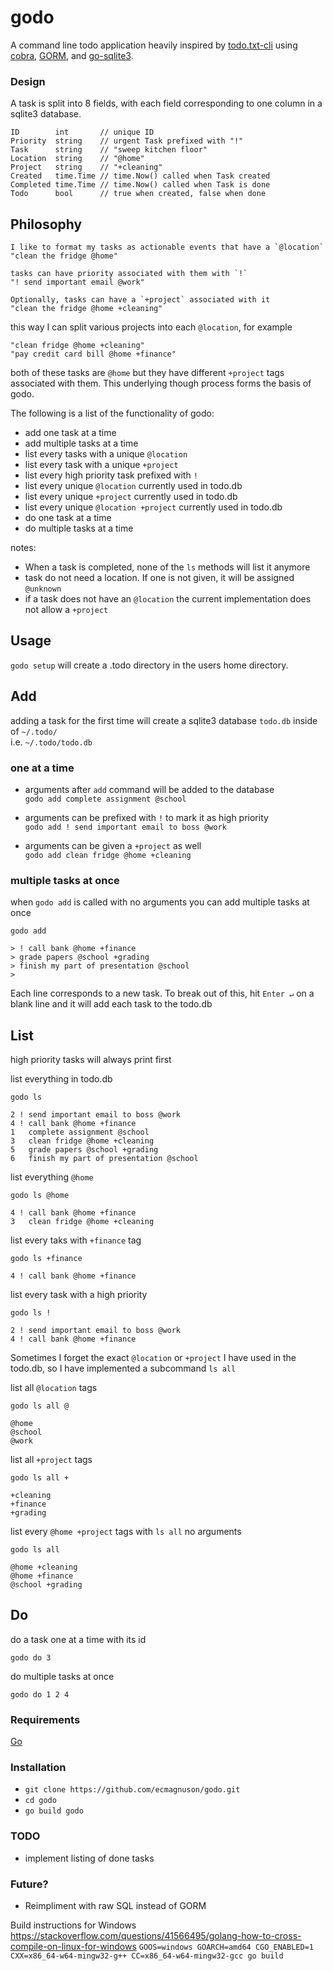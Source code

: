 # godo

A command line todo application heavily inspired by [todo.txt-cli](https://github.com/todotxt/todo.txt-cli) using [cobra](https://github.com/spf13/cobra), [GORM](https://github.com/go-gorm/gorm), and [go-sqlite3](https://github.com/mattn/go-sqlite3).

### Design
A task is split into 8 fields, with each field corresponding to one column in a sqlite3 database.

```
ID        int       // unique ID
Priority  string    // urgent Task prefixed with "!"
Task      string    // "sweep kitchen floor"
Location  string    // "@home"
Project   string    // "+cleaning"
Created   time.Time // time.Now() called when Task created
Completed time.Time // time.Now() called when Task is done
Todo      bool      // true when created, false when done
```

## Philosophy

    I like to format my tasks as actionable events that have a `@location`
    "clean the fridge @home"

    tasks can have priority associated with them with `!`
    "! send important email @work"

    Optionally, tasks can have a `+project` associated with it
    "clean the fridge @home +cleaning"

this way I can split various projects into each `@location`, for example

    "clean fridge @home +cleaning"
    "pay credit card bill @home +finance"

both of these tasks are `@home` but they have different `+project` tags associated with them.
This underlying though process forms the basis of godo.

The following is a list of the functionality of godo:

- add one task at a time
- add multiple tasks at a time
- list every tasks with a unique `@location`
- list every task with a unique `+project`
- list every high priority task prefixed with `!`
- list every unique `@location` currently used in todo.db
- list every unique `+project` currently used in todo.db
- list every unique `@location +project` currently used in todo.db
- do one task at a time
- do multiple tasks at a time

notes:

- When a task is completed, none of the `ls` methods will list it anymore
- task do not need a location. If one is not given, it will be assigned `@unknown`
- if a task does not have an `@location` the current implementation does not allow a `+project`


## Usage
`godo setup` will create a .todo directory in the users home directory.

## Add
adding a task for the first time will create a sqlite3 database `todo.db` inside of `~/.todo/`  
i.e. `~/.todo/todo.db`

### one at a time


- arguments after `add` command will be added to the database  
	`godo add complete assignment @school`


- arguments can be prefixed with `!` to mark it as high priority  
	`godo add ! send important email to boss @work`


- arguments can be given a `+project` as well  
	`godo add clean fridge @home +cleaning`

### multiple tasks at once
when `godo add` is called with no arguments you can add multiple tasks at once

```
godo add

> ! call bank @home +finance
> grade papers @school +grading
> finish my part of presentation @school
>
```
Each line corresponds to a new task. To break out of this, hit `Enter ↵` on a blank line and it will add each task to the todo.db

## List
high priority tasks will always print first

list everything in todo.db

```
godo ls

2 ! send important email to boss @work
4 ! call bank @home +finance
1   complete assignment @school
3   clean fridge @home +cleaning
5   grade papers @school +grading
6   finish my part of presentation @school
```

list everything `@home`

```
godo ls @home

4 ! call bank @home +finance
3   clean fridge @home +cleaning
```

list every taks with `+finance` tag

```
godo ls +finance

4 ! call bank @home +finance
```

list every task with a high priority

```
godo ls !

2 ! send important email to boss @work
4 ! call bank @home +finance
```

Sometimes I forget the exact `@location` or `+project` I have used in the todo.db, so I have implemented a subcommand `ls all`

list all `@location` tags 

```
godo ls all @

@home
@school
@work
```

list all `+project` tags 

```
godo ls all +

+cleaning
+finance
+grading
```

list every `@home +project` tags with `ls all` no arguments

```
godo ls all

@home +cleaning
@home +finance
@school +grading
```

## Do
do a task one at a time with its id

```
godo do 3
```

do multiple tasks at once

```
godo do 1 2 4
```

### Requirements
[Go](https://go.dev/)

### Installation
- `git clone https://github.com/ecmagnuson/godo.git`
- `cd godo`
- `go build godo`

### TODO
- implement listing of done tasks


### Future?
- Reimpliment with raw SQL instead of GORM

















Build instructions for Windows  
https://stackoverflow.com/questions/41566495/golang-how-to-cross-compile-on-linux-for-windows
`GOOS=windows GOARCH=amd64 CGO_ENABLED=1 CXX=x86_64-w64-mingw32-g++ CC=x86_64-w64-mingw32-gcc go build`   

